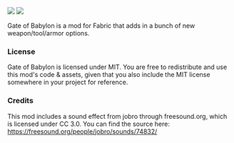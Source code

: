 ![](https://img.shields.io/github/v/release/Draylar/gate-of-babylon) 
![](https://img.shields.io/github/workflow/status/Draylar/gate-of-babylon/fabric)


Gate of Babylon is a mod for Fabric that adds in a bunch of new weapon/tool/armor options.

### License

Gate of Babylon is licensed under MIT. You are free to redistribute and use this mod's code & assets, given that you also include the MIT license somewhere in your project for reference. 

### Credits

This mod includes a sound effect from jobro through freesound.org, which is licensed under CC 3.0. You can find the source here: https://freesound.org/people/jobro/sounds/74832/
